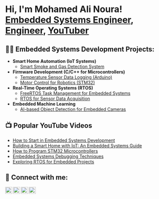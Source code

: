 <h1>Hi, I'm Mohamed Ali Noura! <br/><a href="https://github.com/yourgithub">Embedded Systems Engineer</a>, <a href="https://www.linkedin.com/in/yourlinkedin/">Engineer</a>, <a href="https://www.youtube.com/c/youryoutube">YouTuber</a></h1>

<h2>👨‍💻 Embedded Systems Development Projects:</h2>

- <b>Smart Home Automation (IoT Systems)</b>
  - [Smart Smoke and Gas Detection System](https://github.com/yourgithub/smoke-gas-detection)
- <b>Firmware Development (C/C++ for Microcontrollers)</b>
  - [Temperature Sensor Data Logging (Arduino)](https://github.com/yourgithub/temp-sensor)
  - [Motor Control for Robotics (STM32)](https://github.com/yourgithub/robot-motor-control)
- <b>Real-Time Operating Systems (RTOS)</b>
  - [FreeRTOS Task Management for Embedded Systems](https://github.com/yourgithub/FreeRTOS-embedded)
  - [RTOS for Sensor Data Acquisition](https://github.com/yourgithub/sensor-rtos)
- <b>Embedded Machine Learning</b>
  - [AI-based Object Detection for Embedded Cameras](https://github.com/yourgithub/embedded-ai-object-detection)

<h2>📺 Popular YouTube Videos</h2>

- [How to Start in Embedded Systems Development](https://www.youtube.com/watch?v=examplevideo1)
- [Building a Smart Home with IoT: An Embedded Systems Guide](https://www.youtube.com/watch?v=examplevideo2)
- [How to Program STM32 Microcontrollers](https://www.youtube.com/watch?v=examplevideo3)
- [Embedded Systems Debugging Techniques](https://www.youtube.com/watch?v=examplevideo4)
- [Exploring RTOS for Embedded Projects](https://www.youtube.com/watch?v=examplevideo5)

<h2> 🤳 Connect with me:</h2>

[<img align="left" alt="Mohamed Ali Noura | YouTube" width="22px" src="https://cdn.jsdelivr.net/npm/simple-icons@v3/icons/youtube.svg" />][youtube]
[<img align="left" alt="Mohamed Ali Noura | Twitter" width="22px" src="https://cdn.jsdelivr.net/npm/simple-icons@v3/icons/twitter.svg" />][twitter]
[<img align="left" alt="Mohamed Ali Noura | LinkedIn" width="22px" src="https://cdn.jsdelivr.net/npm/simple-icons@v3/icons/linkedin.svg" />][linkedin]
[<img align="left" alt="Mohamed Ali Noura | Instagram" width="22px" src="https://cdn.jsdelivr.net/npm/simple-icons@v3/icons/instagram.svg" />][instagram]

[twitter]: https://twitter.com/yourtwitter
[youtube]: https://www.youtube.com/c/youryoutube
[instagram]: https://www.instagram.com/yourinstagram/
[linkedin]: https://linkedin.com/in/yourlinkedin

